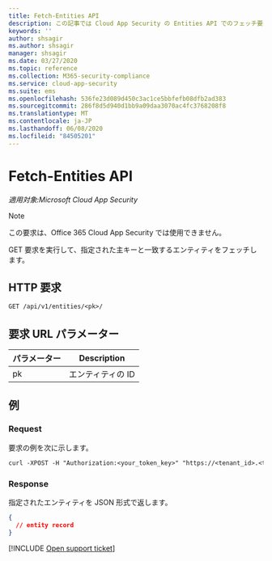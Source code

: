 ```yaml
---
title: Fetch-Entities API
description: この記事では Cloud App Security の Entities API でのフェッチ要求について説明します。
keywords: ''
author: shsagir
ms.author: shsagir
manager: shsagir
ms.date: 03/27/2020
ms.topic: reference
ms.collection: M365-security-compliance
ms.service: cloud-app-security
ms.suite: ems
ms.openlocfilehash: 536fe23d089d450c3ac1ce5bbfefb08dfb2ad383
ms.sourcegitcommit: 286f8d5d940d1bb9a09daa3070ac4fc3768208f8
ms.translationtype: MT
ms.contentlocale: ja-JP
ms.lasthandoff: 06/08/2020
ms.locfileid: "84505201"
---
```

# <a name="fetch---entities-api"></a>Fetch-Entities API

*適用対象:Microsoft Cloud App Security*

> [!NOTE]
> この要求は、Office 365 Cloud App Security では使用できません。

GET 要求を実行して、指定された主キーと一致するエンティティをフェッチします。

## <a name="http-request"></a>HTTP 要求

```rest
GET /api/v1/entities/<pk>/
```

## <a name="request-url-parameters"></a>要求 URL パラメーター

| パラメーター | Description |
| --- | --- |
| pk | エンティティの ID |

## <a name="example"></a>例

### <a name="request"></a>Request

要求の例を次に示します。

```rest
curl -XPOST -H "Authorization:<your_token_key>" "https://<tenant_id>.<tenant_region>.contoso.com/api/v1/entities/<pk>/"
```

### <a name="response"></a>Response

指定されたエンティティを JSON 形式で返します。

```json
{
  // entity record
}
```

[!INCLUDE [Open support ticket](includes/support.md)]
